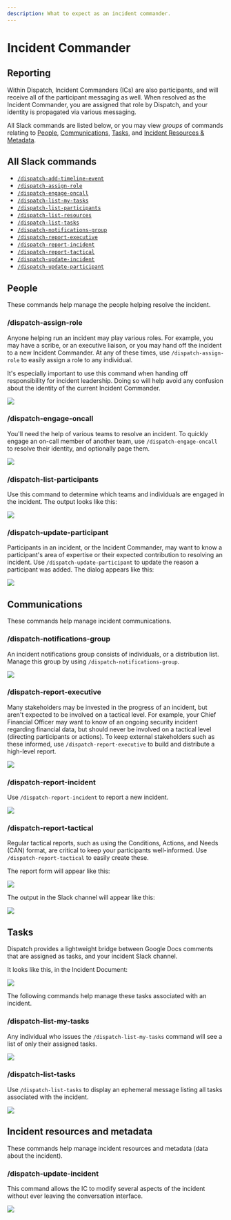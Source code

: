 ```yaml
---
description: What to expect as an incident commander.
---
```


# Incident Commander

## Reporting

Within Dispatch, Incident Commanders \(ICs\) are also participants, and will receive all of the participant messaging as well. When resolved as the Incident Commander, you are assigned that role by Dispatch, and your identity is propagated via various messaging.

All Slack commands are listed below, or you may view _groups_ of commands relating to [People](#people), [Communications](#communications), [Tasks](#tasks), and [Incident Resources & Metadata](#incident-resources-and-metadata).

## All Slack commands
* [`/dispatch-add-timeline-event`](#%2Fdispatch-add-timeline-event)
* [`/dispatch-assign-role`](#%2Fdispatch-assign-role)
* [`/dispatch-engage-oncall`](#%2Fdispatch-engage-oncall)
* [`/dispatch-list-my-tasks`](#%2Fdispatch-list-my-tasks)
* [`/dispatch-list-participants`](#%2Fdispatch-list-participants)
* [`/dispatch-list-resources`](#%2Fdispatch-list-resources)
* [`/dispatch-list-tasks`](#%2Fdispatch-list-tasks)
* [`/dispatch-notifications-group`](#%2Fdispatch-notifications-group)
* [`/dispatch-report-executive`](#%2Fdispatch-report-executive)
* [`/dispatch-report-incident`](#%2Fdispatch-report-incident)
* [`/dispatch-report-tactical`](#%2Fdispatch-report-tactical)
* [`/dispatch-update-incident`](#%2Fdispatch-update-incident)
* [`/dispatch-update-participant`](#%2Fdispatch-update-participant)

## People
These commands help manage the people helping resolve the incident.

### /dispatch-assign-role
Anyone helping run an incident may play various roles. For example, you may have a scribe, or an executive liaison, or you may hand off the incident to a new Incident Commander. At any of these times, use `/dispatch-assign-role` to easily assign a role to any individual.

It's especially important to use this command when handing off responsibility for incident leadership. Doing so will help avoid any confusion about the identity of the current Incident Commander.

![](../.gitbook/assets/slack-conversation-assign-role.png)

### /dispatch-engage-oncall
You'll need the help of various teams to resolve an incident. To quickly engage an on-call member of another team, use `/dispatch-engage-oncall` to resolve their identity, and optionally page them.

![](../.gitbook/assets/slack-conversation-engage-oncall.png)


### /dispatch-list-participants
Use this command to determine which teams and individuals are engaged in the incident. The output looks like this:

![](../.gitbook/assets/slack-conversation-list-participants.png)


### /dispatch-update-participant
Participants in an incident, or the Incident Commander, may want to know a participant's area of expertise or their expected contribution to resolving an incident. Use `/dispatch-update-participant` to update the reason a participant was added. The dialog appears like this:

![](../.gitbook/assets/slack-conversation-update-participant.png)

## Communications
These commands help manage incident communications.

### /dispatch-notifications-group
An incident notifications group consists of individuals, or a distribution list. Manage this group by using `/dispatch-notifications-group`.

![](../.gitbook/assets/slack-conversation-notifications-group.png)

### /dispatch-report-executive
Many stakeholders may be invested in the progress of an incident, but aren't expected to be involved on a tactical level. For example, your Chief Financial Officer may want to know of an ongoing security incident regarding financial data, but should never be involved on a tactical level (directing participants or actions). To keep external stakeholders such as these informed, use `/dispatch-report-executive` to build and distribute a high-level report.

![](../.gitbook/assets/slack-conversation-report-executive.png)

### /dispatch-report-incident
Use `/dispatch-report-incident` to report a new incident.

![](../.gitbook/assets/slack-conversation-report-incident.png)

### /dispatch-report-tactical
Regular tactical reports, such as using the Conditions, Actions, and Needs (CAN) format, are critical to keep your participants well-informed. Use `/dispatch-report-tactical` to easily create these.

The report form will appear like this:

![](../.gitbook/assets/slack-conversation-status-report.png)

The output in the Slack channel will appear like this:

![](../.gitbook/assets/slack-conversation-status-report-response.png)

## Tasks
Dispatch provides a lightweight bridge between Google Docs comments that are assigned as tasks, and your incident Slack channel.

It looks like this, in the Incident Document:

![](../.gitbook/assets/google-docs-task-comment.png)

The following commands help manage these tasks associated with an incident.

### /dispatch-list-my-tasks
Any individual who issues the `/dispatch-list-my-tasks` command will see a list of only their assigned tasks.

![](../.gitbook/assets/slack-conversation-list-my-tasks.png)

### /dispatch-list-tasks
Use `/dispatch-list-tasks` to display an ephemeral message listing all tasks associated with the incident.

![](../.gitbook/assets/slack-conversation-list-tasks.png)

## Incident resources and metadata
These commands help manage incident resources and metadata (data about the incident).

### /dispatch-update-incident
This command allows the IC to modify several aspects of the incident without ever leaving the conversation interface.

![](../.gitbook/assets/slack-conversation-edit-incident.png)
